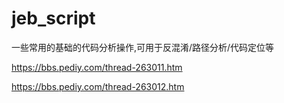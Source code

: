 # jeb_script
一些常用的基础的代码分析操作,可用于反混淆/路径分析/代码定位等


https://bbs.pediy.com/thread-263011.htm

https://bbs.pediy.com/thread-263012.htm
